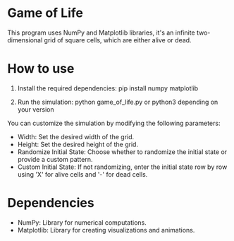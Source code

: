 # Game of Life 

This program uses NumPy and Matplotlib libraries, it's an infinite two-dimensional grid of square cells, which are either alive or dead.

# How to use
1. Install the required dependencies: pip install numpy matplotlib

2. Run the simulation: python game_of_life.py or python3 depending on your version

You can customize the simulation by modifying the following parameters:

- Width: Set the desired width of the grid.
- Height: Set the desired height of the grid.
- Randomize Initial State: Choose whether to randomize the initial state or provide a custom pattern.
- Custom Initial State: If not randomizing, enter the initial state row by row using 'X' for alive cells and '-' for dead cells.

# Dependencies
- NumPy: Library for numerical computations.
- Matplotlib: Library for creating visualizations and animations.




